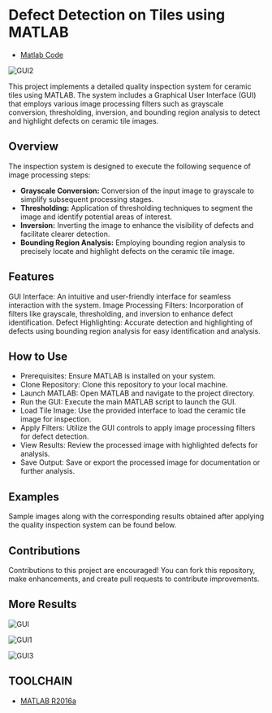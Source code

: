 # Defect Detection on Tiles using MATLAB

- [Matlab Code](https://github.com/Adeen317/Defect-Detection-on-Tiles-MATLAB/blob/main/Ceramic_Tiles_inpection_system.m)

![GUI2](https://github.com/Adeen317/Defect-Detection-on-Tiles-MATLAB/assets/112985225/b30fb307-7948-485b-91fb-57b34fd65ef6)

This project implements a detailed quality inspection system for ceramic tiles using MATLAB. The system includes a Graphical User Interface (GUI) that employs various image processing filters such as grayscale conversion, thresholding, inversion, and bounding region analysis to detect and highlight defects on ceramic tile images.

## Overview
The inspection system is designed to execute the following sequence of image processing steps:

- **Grayscale Conversion:** Conversion of the input image to grayscale to simplify subsequent processing stages.
- **Thresholding:** Application of thresholding techniques to segment the image and identify potential areas of interest.
- **Inversion:** Inverting the image to enhance the visibility of defects and facilitate clearer detection.
- **Bounding Region Analysis:** Employing bounding region analysis to precisely locate and highlight defects on the ceramic tile image.
## Features
GUI Interface: An intuitive and user-friendly interface for seamless interaction with the system.
Image Processing Filters: Incorporation of filters like grayscale, thresholding, and inversion to enhance defect identification.
Defect Highlighting: Accurate detection and highlighting of defects using bounding region analysis for easy identification and analysis.
## How to Use
- Prerequisites: Ensure MATLAB is installed on your system.
- Clone Repository: Clone this repository to your local machine.
- Launch MATLAB: Open MATLAB and navigate to the project directory.
- Run the GUI: Execute the main MATLAB script to launch the GUI.
- Load Tile Image: Use the provided interface to load the ceramic tile image for inspection.
- Apply Filters: Utilize the GUI controls to apply image processing filters for defect detection.
- View Results: Review the processed image with highlighted defects for analysis.
- Save Output: Save or export the processed image for documentation or further analysis.
## Examples
Sample images along with the corresponding results obtained after applying the quality inspection system can be found below.

## Contributions
Contributions to this project are encouraged! You can fork this repository, make enhancements, and create pull requests to contribute improvements.

## More Results
![GUI](https://github.com/Adeen317/Defect-Detection-on-Tiles-MATLAB/assets/112985225/27bdc371-ac9a-43bd-9b15-30cfe5ff1318)

![GUI1](https://github.com/Adeen317/Defect-Detection-on-Tiles-MATLAB/assets/112985225/1f56aba4-aa3f-4b86-9fb1-19aa6b8d4ae2)

![GUI3](https://github.com/Adeen317/Defect-Detection-on-Tiles-MATLAB/assets/112985225/ce45182f-7996-4897-bc08-dd69b7f5c92e)


## TOOLCHAIN
- [MATLAB R2016a](https://www.mathworks.com/products/matlab.html)
